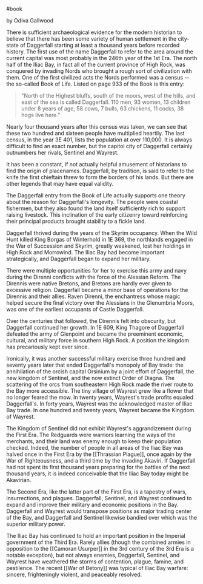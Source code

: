 
#book

by Odiva Gallwood

There is sufficient archaeological evidence for the modern historian to believe that there has been some variety of human settlement in the city-state of Daggerfall starting at least a thousand years before recorded history. The first use of the name Daggerfall to refer to the area around the current capital was most probably in the 246th year of the 1st Era. The north half of the Iliac Bay, in fact all of the current province of High Rock, was conquered by invading Nords who brought a rough sort of civilization with them. One of the first civilized acts the Nords performed was a census -- the so-called Book of Life. Listed on page 933 of the Book is this entry:

> "North of the Highest bluffs, south of the moors, west of the hills, and east of the sea is called Daggerfall. 110 men, 93 women, 13 children under 8 years of age, 58 cows, 7 bulls, 63 chickens, 11 cocks, 38 hogs live here."

Nearly four thousand years after this census was taken, we can see that these two hundred and sixteen people have multiplied heartily. The last census, in the year 3E 401, lists the population at over 110,000. It is always difficult to find an exact number, but the capitol city of Daggerfall certainly outnumbers her rivals, Sentinel and Wayrest.

It has been a constant, if not actually helpful amusement of historians to find the origin of placenames. Daggerfall, by tradition, is said to refer to the knife the first chieftain threw to form the borders of his lands. But there are other legends that may have equal validity.

The Daggerfall entry from the Book of Life actually supports one theory about the reason for Daggerfall's longevity. The people were coastal fishermen, but they also found the land itself sufficiently rich to support raising livestock. This inclination of the early citizenry toward reinforcing their principal products brought stability to a fickle land.

Daggerfall thrived during the years of the Skyrim occupancy. When the Wild Hunt killed King Borgas of Winterhold in 1E 369, the northlands engaged in the War of Succession and Skyrim, greatly weakened, lost her holdings in High Rock and Morrowind. The Iliac Bay had become important strategically, and Daggerfall began to expand her military.

There were multiple opportunities for her to exercise this army and navy during the Direnni conflicts with the force of the Alessian Reform. The Dirennis were native Bretons, and Bretons are hardly ever given to excessive religion. Daggerfall became a minor base of operations for the Dirennis and their allies. Raven Direnni, the enchantress whose magic helped secure the final victory over the Alessians in the Glenumbria Moors, was one of the earliest occupants of Castle Daggerfall.

Over the centuries that followed, the Dirennis felt into obscurity, but Daggerfall continued her growth. In 1E 609, King Thagore of Daggerfall defeated the army of Glenpoint and became the preeminent economic, cultural, and military force in southern High Rock. A position the kingdom has precariously kept ever since.

Ironically, it was another successful military exercise three hundred and seventy years later that ended Daggerfall's monopoly of Bay trade: the annihilation of the orcish capital Orsinium by a joint effort of Daggerfall, the new kingdom of Sentinel, and the now extinct Order of Diagna. The scattering of the orcs from southeastern High Rock made the river route to the Bay more accessible. The tiny village of Wayrest grew like a flower that no longer feared the mow. In twenty years, Wayrest's trade profits equaled Daggerfall's. In forty years, Wayrest was the acknowledged master of Iliac Bay trade. In one hundred and twenty years, Wayrest became the Kingdom of Wayrest.

The Kingdom of Sentinel did not exhibit Wayrest's aggrandizement during the First Era. The Redguards were warriors learning the ways of the merchants, and their land was enemy enough to keep their population checked. Indeed, the number of people in all areas of the Iliac Bay was halved once in the First Era by the [[Thrassian Plague]], once again by the War of Righteousness, and a third time by the invading Akaviri. If Daggerfall had not spent its first thousand years preparing for the battles of the next thousand years, it is indeed conceivable that the Iliac Bay today might be Akavirian.

The Second Era, like the latter part of the First Era, is a tapestry of wars, insurrections, and plagues. Daggerfall, Sentinel, and Wayrest continued to expand and improve their military and economic positions in the Bay. Daggerfall and Wayrest would transpose positions as major trading center of the Bay, and Daggerfall and Sentinel likewise bandied over which was the superior military power.

The Iliac Bay has continued to hold an important position in the Imperial government of the Third Era. Rarely allies (though the combined armies in opposition to the [[Camoran Usurper]] in the 3rd century of the 3rd Era is a notable exception), but not always enemies, Daggerfall, Sentinel, and Wayrest have weathered the storms of contention, plague, famine, and pestilence. The recent [[War of Betony]] was typical of Iliac Bay warfare: sincere, frighteningly violent, and peaceably resolved.